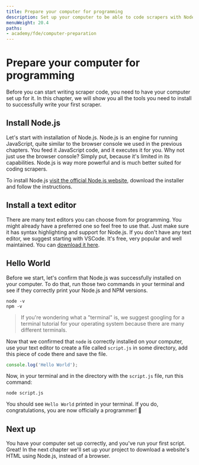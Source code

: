 ```yaml
---
title: Prepare your computer for programming
description: Set up your computer to be able to code scrapers with Node.js and JavaScript. Download Node.js and NPM and run a Hello World script.
menuWeight: 20.4
paths:
- academy/fde/computer-preparation
---
```


# [](#prepare) Prepare your computer for programming

Before you can start writing scraper code, you need to have your computer set up for it. In this chapter, we will show you all the tools you need to install to successfully write your first scraper.

## [](#install-node) Install Node.js

Let's start with installation of Node.js. Node.js is an engine for running JavaScript, quite similar to the browser console we used in the previous chapters. You feed it JavaScript code, and it executes it for you. Why not just use the browser console? Simply put, because it's limited in its capabilities. Node.js is way more powerful and is much better suited for coding scrapers.

To install Node.js [visit the official Node.js website](https://nodejs.org/en/download/), download the installer and follow the instructions.

## [](#install-editor) Install a text editor

There are many text editors you can choose from for programming. You might already have a preferred one so feel free to use that. Just make sure it has syntax highlighting and support for Node.js. If you don't have any text editor, we suggest starting with VSCode. It's free, very popular and well maintained. You can [download it here](https://code.visualstudio.com/download).

## [](#hello-world) Hello World

Before we start, let's confirm that Node.js was successfully installed on your computer. To do that, run those two commands in your terminal and see if they correctly print your Node.js and NPM versions.

```shell
node -v
npm -v
```

> If you're wondering what a "terminal" is, we suggest googling for a terminal tutorial for your operating system because there are many different terminals.

Now that we confirmed that `node` is correctly installed on your computer, use your text editor to create a file called `script.js` in some directory, add this piece of code there and save the file.

```js
console.log('Hello World');
```

Now, in your terminal and in the directory with the `script.js` file, run this command:

```shell
node script.js
```

You should see `Hello World` printed in your terminal. If you do, congratulations, you are now officially a programmer! 🚀

## [](#next) Next up

You have your computer set up correctly, and you've run your first script. Great! In the next chapter we'll set up your project to download a website's HTML using Node.js, instead of a browser.
